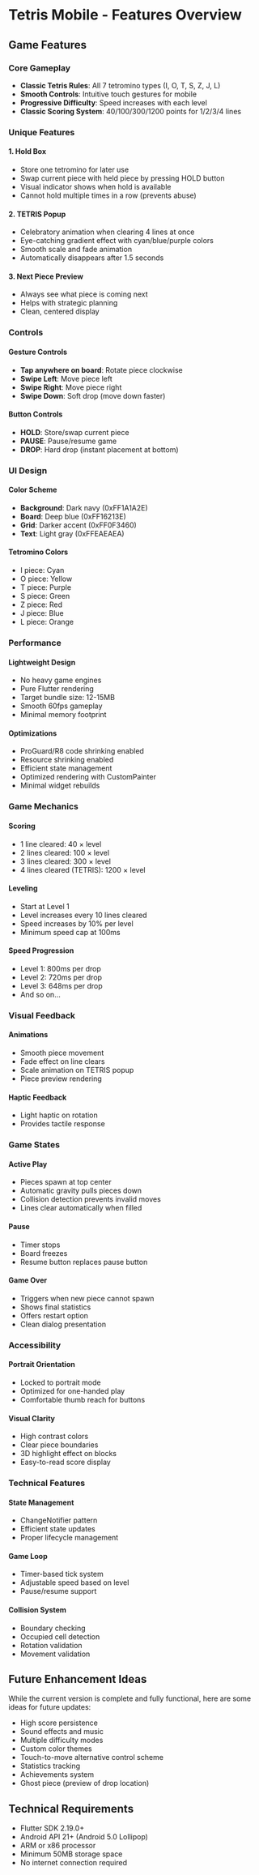 # Tetris Mobile - Features Overview

## Game Features

### Core Gameplay
- **Classic Tetris Rules**: All 7 tetromino types (I, O, T, S, Z, J, L)
- **Smooth Controls**: Intuitive touch gestures for mobile
- **Progressive Difficulty**: Speed increases with each level
- **Classic Scoring System**: 40/100/300/1200 points for 1/2/3/4 lines

### Unique Features

#### 1. Hold Box
- Store one tetromino for later use
- Swap current piece with held piece by pressing HOLD button
- Visual indicator shows when hold is available
- Cannot hold multiple times in a row (prevents abuse)

#### 2. TETRIS Popup
- Celebratory animation when clearing 4 lines at once
- Eye-catching gradient effect with cyan/blue/purple colors
- Smooth scale and fade animation
- Automatically disappears after 1.5 seconds

#### 3. Next Piece Preview
- Always see what piece is coming next
- Helps with strategic planning
- Clean, centered display

### Controls

#### Gesture Controls
- **Tap anywhere on board**: Rotate piece clockwise
- **Swipe Left**: Move piece left
- **Swipe Right**: Move piece right
- **Swipe Down**: Soft drop (move down faster)

#### Button Controls
- **HOLD**: Store/swap current piece
- **PAUSE**: Pause/resume game
- **DROP**: Hard drop (instant placement at bottom)

### UI Design

#### Color Scheme
- **Background**: Dark navy (0xFF1A1A2E)
- **Board**: Deep blue (0xFF16213E)
- **Grid**: Darker accent (0xFF0F3460)
- **Text**: Light gray (0xFFEAEAEA)

#### Tetromino Colors
- I piece: Cyan
- O piece: Yellow
- T piece: Purple
- S piece: Green
- Z piece: Red
- J piece: Blue
- L piece: Orange

### Performance

#### Lightweight Design
- No heavy game engines
- Pure Flutter rendering
- Target bundle size: 12-15MB
- Smooth 60fps gameplay
- Minimal memory footprint

#### Optimizations
- ProGuard/R8 code shrinking enabled
- Resource shrinking enabled
- Efficient state management
- Optimized rendering with CustomPainter
- Minimal widget rebuilds

### Game Mechanics

#### Scoring
- 1 line cleared: 40 × level
- 2 lines cleared: 100 × level
- 3 lines cleared: 300 × level
- 4 lines cleared (TETRIS): 1200 × level

#### Leveling
- Start at Level 1
- Level increases every 10 lines cleared
- Speed increases by 10% per level
- Minimum speed cap at 100ms

#### Speed Progression
- Level 1: 800ms per drop
- Level 2: 720ms per drop
- Level 3: 648ms per drop
- And so on...

### Visual Feedback

#### Animations
- Smooth piece movement
- Fade effect on line clears
- Scale animation on TETRIS popup
- Piece preview rendering

#### Haptic Feedback
- Light haptic on rotation
- Provides tactile response

### Game States

#### Active Play
- Pieces spawn at top center
- Automatic gravity pulls pieces down
- Collision detection prevents invalid moves
- Lines clear automatically when filled

#### Pause
- Timer stops
- Board freezes
- Resume button replaces pause button

#### Game Over
- Triggers when new piece cannot spawn
- Shows final statistics
- Offers restart option
- Clean dialog presentation

### Accessibility

#### Portrait Orientation
- Locked to portrait mode
- Optimized for one-handed play
- Comfortable thumb reach for buttons

#### Visual Clarity
- High contrast colors
- Clear piece boundaries
- 3D highlight effect on blocks
- Easy-to-read score display

### Technical Features

#### State Management
- ChangeNotifier pattern
- Efficient state updates
- Proper lifecycle management

#### Game Loop
- Timer-based tick system
- Adjustable speed based on level
- Pause/resume support

#### Collision System
- Boundary checking
- Occupied cell detection
- Rotation validation
- Movement validation

## Future Enhancement Ideas

While the current version is complete and fully functional, here are some ideas for future updates:

- High score persistence
- Sound effects and music
- Multiple difficulty modes
- Custom color themes
- Touch-to-move alternative control scheme
- Statistics tracking
- Achievements system
- Ghost piece (preview of drop location)

## Technical Requirements

- Flutter SDK 2.19.0+
- Android API 21+ (Android 5.0 Lollipop)
- ARM or x86 processor
- Minimum 50MB storage space
- No internet connection required

